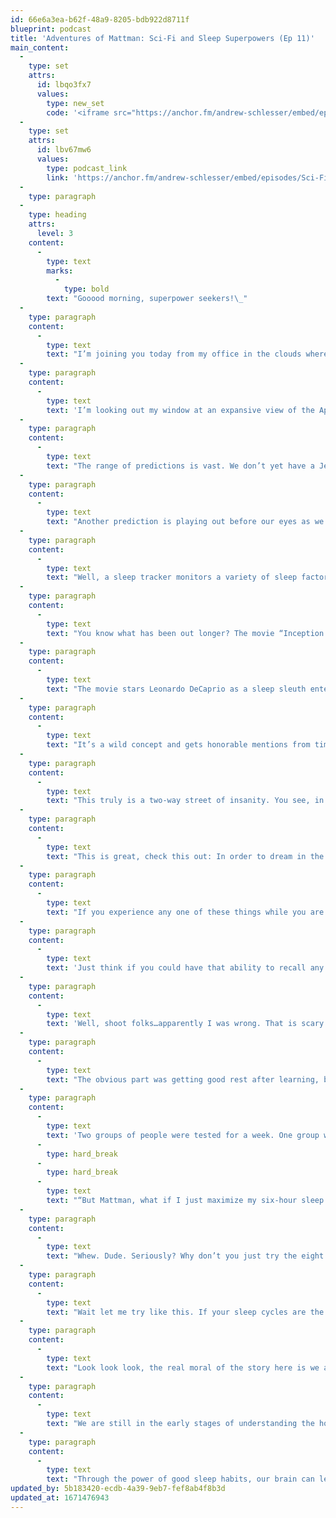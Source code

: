 ```yaml
---
id: 66e6a3ea-b62f-48a9-8205-bdb922d8711f
blueprint: podcast
title: 'Adventures of Mattman: Sci-Fi and Sleep Superpowers (Ep 11)'
main_content:
  -
    type: set
    attrs:
      id: lbqo3fx7
      values:
        type: new_set
        code: '<iframe src="https://anchor.fm/andrew-schlesser/embed/episodes/Sci-Fi-and-Sleep-Superpowers-e139pmh/a-a5vcs29" height="102px" width="400px" frameborder="0" scrolling="no"></iframe>'
  -
    type: set
    attrs:
      id: lbv67mw6
      values:
        type: podcast_link
        link: 'https://anchor.fm/andrew-schlesser/embed/episodes/Sci-Fi-and-Sleep-Superpowers-e139pmh/a-a5vcs29'
  -
    type: paragraph
  -
    type: heading
    attrs:
      level: 3
    content:
      -
        type: text
        marks:
          -
            type: bold
        text: "Gooood morning, superpower seekers!\_"
  -
    type: paragraph
    content:
      -
        type: text
        text: "I’m joining you today from my office in the clouds where the fluffiest of pillows are packed and there appears to be endless space for digital storage.\_"
  -
    type: paragraph
    content:
      -
        type: text
        text: 'I’m looking out my window at an expansive view of the Apple iCloud. It’s massive, I’ve never seen anything like it. Up here, it’s known as The Big Apple. Between the iCloud, other clouds, and technology in general, today’s gadgets are more like magic every day. It takes a good night’s sleep just to keep up with the pace of improvements all around us. Some improvements have been predicted by movies and TV shows.'
  -
    type: paragraph
    content:
      -
        type: text
        text: "The range of predictions is vast. We don’t yet have a Jetson’s flying car in every garage, but we do have Rocket Man jet pack capability for those who dedicated their lives to the research and development of it.\_"
  -
    type: paragraph
    content:
      -
        type: text
        text: "Another prediction is playing out before our eyes as we wake: Sleep trackers. I have a future episode planned to discuss sleep trackers in greater depth. But in the meantime, what do you think of when you hear the words sleep tracker? Are you using one? Do you sell an adjustable base that comes with one? Yeah, I’m talking to you Tempur retailers!\_"
  -
    type: paragraph
    content:
      -
        type: text
        text: "Well, a sleep tracker monitors a variety of sleep factors like heart rate, breathing, and movement. Nowadays they can coach you to form better habits based on accumulated data. Trackers create awareness of how and why you sleep good or bad. They’ve only been around for seven years or so.\_"
  -
    type: paragraph
    content:
      -
        type: text
        text: "You know what has been out longer? The movie “Inception.” If you haven’t seen it, I promise there are no spoilers here that you wouldn’t find in the trailer. And if you’re in our industry, it’s worth the watch!\_"
  -
    type: paragraph
    content:
      -
        type: text
        text: "The movie stars Leonardo DeCaprio as a sleep sleuth entering other people’s dreams to learn their passwords and secrets. They basically plug their brains into a giant, high-powered sleep tracker!\_"
  -
    type: paragraph
    content:
      -
        type: text
        text: "It’s a wild concept and gets honorable mentions from time to time when you spot an Inception moment IRL(in real life). Like a fence inside a fence inside a fence. It’s an inception fence! The movie’s true sleep sci-fi comes in the form of lucid and not quite lucid dream states we can achieve. And they have control over their brains to hide and lock information away. But then you can also go find and unlock information all the same.\_"
  -
    type: paragraph
    content:
      -
        type: text
        text: "This truly is a two-way street of insanity. You see, in order to even enter a dream state, science tells us we go a little crazy. Leo wasn’t the only one losing his mind!\_"
  -
    type: paragraph
    content:
      -
        type: text
        text: "This is great, check this out: In order to dream in the first place, you have to go a little crazy. Not just once, but several times a night! According to Matthew Walker’s Master Class “The Science of Sleep,” “When you enter a dream state, you become flagrantly psychotic.” He continues that while dreaming we hallucinate, we’re delusional, time is distorted, and when we wake up we often forget what we dreamt about.\_"
  -
    type: paragraph
    content:
      -
        type: text
        text: "If you experience any one of these things while you are awake, you are going to the doctor! But our brain prepares itself to go full immersion dream state for a reason. It imagines scenarios, replays important information, and connects short-term memories into the long term. The class continues with studies showing that dreams of traumatic incidents can be therapeutic and speed up recovery. Even relieve depression. And it’s the same sleep function that improves motor skills and muscle memory with sports. Including E-Sports.\_I said sports and I’m not leaving out the ones I follow!\_"
  -
    type: paragraph
    content:
      -
        type: text
        text: 'Just think if you could have that ability to recall any memory and live through it over and over on command. To learn and relearn the same experience and master its potential…What’s that pillow pupper? Say it again boy? They already can do that? They just need to maximize their sleep to turn those powers on?'
  -
    type: paragraph
    content:
      -
        type: text
        text: 'Well, shoot folks…apparently I was wrong. That is scary crazy Pillow Pupper. He says when you maximize your sleep, you have quicker access to your memories. You know what? I do remember that chapter in the Master Class about the brain’s ability to learn faster with a good night’s sleep.'
  -
    type: paragraph
    content:
      -
        type: text
        text: "The obvious part was getting good rest after learning, brainstorming, or a workout would help make better imprints on the brain. But the real secret is that the first impression is the best impression. You need to get a great night of sleep BEFORE you go into your lesson, brainstorming, or workout session.\_"
  -
    type: paragraph
    content:
      -
        type: text
        text: 'Two groups of people were tested for a week. One group with six hours of sleep per night and the other group with eight hours. Big shocker here, but the eight-hour group did way better. And the thing we don’t get a measure of is how hardcore did either group maximize? That’s how you get exponential results!'
      -
        type: hard_break
      -
        type: hard_break
      -
        type: text
        text: "“But Mattman, what if I just maximize my six-hour sleep schedule so I don’t have to get the eight hours?” Down boy, down.\_Hold on, it’s a legitimate question, Pillow Pupper. Here, here’s a treat.\_ I got this, let me handle this.\_"
  -
    type: paragraph
    content:
      -
        type: text
        text: "Whew. Dude. Seriously? Why don’t you just try the eight hours first? You’ve gone to all the lengths of setting yourself up for awesome sleep already!\_ That extra sleep cycle potential of one a night quickly turns into seven cycles a week and 52 weeks a year. Dude. That’s A LOT!\_"
  -
    type: paragraph
    content:
      -
        type: text
        text: "Wait let me try like this. If your sleep cycles are the currency in which you pay for your body to perform each year, would you like to make an annual deposit of $1,456 worth of sleep cycles or $1,820? No matter how far you stretch your budget there, the bigger deposit will get you more bang for your buck! I can switch this analogy to burritos if that helps paint a better picture. Just text me.\_"
  -
    type: paragraph
    content:
      -
        type: text
        text: "Look look look, the real moral of the story here is we already have some super science-fiction learning capabilities built into the brain through human evolution. The movie Inception illustrates the absurdity of dream states but our brains use our dreams.\_"
  -
    type: paragraph
    content:
      -
        type: text
        text: "We are still in the early stages of understanding the how, but we know the why. And things like sleep trackers are going to help us master the art of sleep maximization. And who knows what those trackers will look like five to ten years down the road.\_"
  -
    type: paragraph
    content:
      -
        type: text
        text: "Through the power of good sleep habits, our brain can learn faster, react quicker, and do everything better! It’s our responsibility to give it the foundation it needs to make evolutionary worthy leaps! Let’s set our circadian rhythms and unlock our superpowers!\_"
updated_by: 5b183420-ecdb-4a39-9eb7-fef8ab4f8b3d
updated_at: 1671476943
---
```

